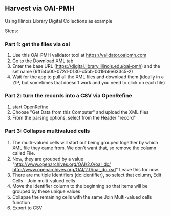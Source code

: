 ## Harvest via OAI-PMH

Using Illinois Library Digital Collections as example

Steps:

### Part 1: get the files via oai
1. Use this OAI-PMH validator tool at https://validator.oaipmh.com
2. Go to the Download XML tab
3. Enter the base URL (https://digital.library.illinois.edu/oai-pmh) and the set name (6ff64b00-072d-0130-c5bb-0019b9e633c5-2)
4. Wait for the app to pull all the XML files and download them (ideally in a ZIP, but sometimes that doesn't work and you need to click on each file)

### Part 2: turn the records into a CSV via OpenRefine
1. start OpenRefine
2. Choose "Get Data from this Computer" and upload the XML files
3. From the parsing options, select from the Header "record"

### Part 3: Collapse multivalued cells
1. The multi-valued cells will start out being grouped together by which XML file they came from. We don't want that, so remove the column called File.
2. Now, they are grouped by a value "[http://www.openarchives.org/OAI/2.0/oai_dc/ ](http://www.openarchives.org/OAI/2.0/oai_dc/)http://www.openarchives.org/OAI/2.0/oai_dc.xsd" Leave this for now.
3. There are multiple Identifiers (dc:identifier), so select that column, Edit Cells - Join multi-valued cells
4. Move the Identifier column to the beginning so that items will be grouped by these unique values
5. Collapse the remaining cells with the same Join Multi-valued cells function
6. Export to CSV

